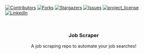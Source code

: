 [![Contributors][contributors-shield]][contributors-url]
[![Forks][forks-shield]][forks-url]
[![Stargazers][stars-shield]][stars-url]
[![Issues][issues-shield]][issues-url]
[![project_license][license-shield]][license-url]
[![LinkedIn][linkedin-shield]][linkedin-url]

<br />
<div align="center">
  <h3 align="center">Job Scraper</h3>

  <p align="center">
    A job scraping repo to automate your job searches!
    <br />
  </p>
</div>

<!-- MARKDOWN LINKS & IMAGES -->
<!-- https://www.markdownguide.org/basic-syntax/#reference-style-links -->

[contributors-shield]: https://img.shields.io/github/contributors/doobie-droid/job_scraper.svg?style=for-the-badge
[contributors-url]: https://github.com/doobie-droid/job_scraper/graphs/contributors
[forks-shield]: https://img.shields.io/github/forks/doobie-droid/job_scraper.svg?style=for-the-badge
[forks-url]: https://github.com/doobie-droid/job_scraper/network/members
[stars-shield]: https://img.shields.io/github/stars/doobie-droid/job_scraper.svg?style=for-the-badge
[stars-url]: https://github.com/doobie-droid/job_scraper/stargazers
[issues-shield]: https://img.shields.io/github/issues/doobie-droid/job_scraper.svg?style=for-the-badge
[issues-url]: https://github.com/doobie-droid/job_scraper/issues
[license-shield]: https://img.shields.io/github/license/doobie-droid/job_scraper.svg?style=for-the-badge
[license-url]: https://github.com/doobie-droid/job_scraper/blob/master/LICENSE
[linkedin-shield]: https://img.shields.io/badge/-LinkedIn-black.svg?style=for-the-badge&logo=linkedin&colorB=555
[linkedin-url]: https://www.linkedin.com/in/leslie-douglas-074a6112a/
